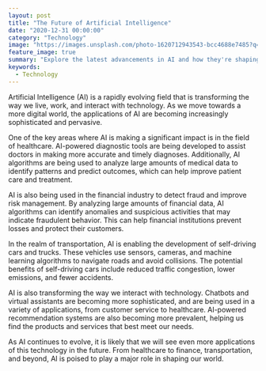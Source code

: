 ```yaml
---
layout: post
title: "The Future of Artificial Intelligence"
date: "2020-12-31 00:00:00"
category: "Technology"
image: "https://images.unsplash.com/photo-1620712943543-bcc4688e7485?q=80&w=2565&auto=format&fit=crop&ixlib=rb-4.0.3&ixid=M3wxMjA3fDB8MHxwaG90by1wYWdlfHx8fGVufDB8fHx8fA%3D%3D"
feature_image: true
summary: "Explore the latest advancements in AI and how they're shaping our world. From machine learning to neural networks, we dive deep into the technologies that are revolutionizing industries."
keywords:
  - Technology
---
```


Artificial Intelligence (AI) is a rapidly evolving field that is transforming the way we live, work, and interact with technology. As we move towards a more digital world, the applications of AI are becoming increasingly sophisticated and pervasive.

One of the key areas where AI is making a significant impact is in the field of healthcare. AI-powered diagnostic tools are being developed to assist doctors in making more accurate and timely diagnoses. Additionally, AI algorithms are being used to analyze large amounts of medical data to identify patterns and predict outcomes, which can help improve patient care and treatment.

AI is also being used in the financial industry to detect fraud and improve risk management. By analyzing large amounts of financial data, AI algorithms can identify anomalies and suspicious activities that may indicate fraudulent behavior. This can help financial institutions prevent losses and protect their customers.

In the realm of transportation, AI is enabling the development of self-driving cars and trucks. These vehicles use sensors, cameras, and machine learning algorithms to navigate roads and avoid collisions. The potential benefits of self-driving cars include reduced traffic congestion, lower emissions, and fewer accidents.

AI is also transforming the way we interact with technology. Chatbots and virtual assistants are becoming more sophisticated, and are being used in a variety of applications, from customer service to healthcare. AI-powered recommendation systems are also becoming more prevalent, helping us find the products and services that best meet our needs.

As AI continues to evolve, it is likely that we will see even more applications of this technology in the future. From healthcare to finance, transportation, and beyond, AI is poised to play a major role in shaping our world.